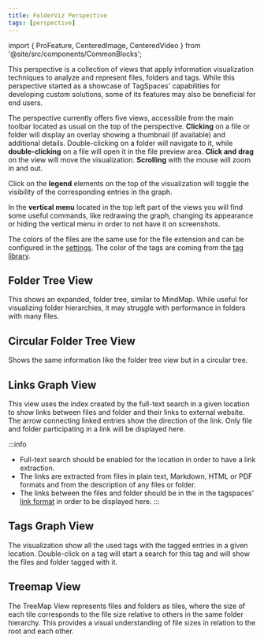 ```yaml
---
title: FolderViz Perspective
tags: [perspective]
---
```


import { ProFeature, CenteredImage, CenteredVideo } from '@site/src/components/CommonBlocks';

<ProFeature />

This perspective is a collection of views that apply information visualization techniques to analyze and represent files, folders and tags. While this perspective started as a showcase of TagSpaces' capabilities for developing custom solutions, some of its features may also be beneficial for end users.

The perspective currently offers five views, accessible from the main toolbar located as usual on the top of the perspective. **Clicking** on a file or folder will display an overlay showing a thumbnail (if available) and additional details. Double-clicking on a folder will navigate to it, while **double-clicking** on a file will open it in the file preview area. **Click and drag** on the view will move the visualization. **Scrolling** with the mouse will zoom in and out.

Click on the **legend** elements on the top of the visualization will toggle the visibility of the corresponding entries in the graph.

In the **vertical menu** located in the top left part of the views you will find some useful commands, like redrawing the graph, changing its appearance or hiding the vertical menu in order to not have it on screenshots.

The colors of the files are the same use for the file extension and can be configured in the [settings](/ui/settings/#file-types). The color of the tags are coming from the [tag library](/ui/taglibrary).

## Folder Tree View

This shows an expanded, folder tree, similar to MindMap. While useful for visualizing folder hierarchies, it may struggle with performance in folders with many files.

<CenteredImage
    caption="Screenshot of the folder tree view"
    src="/media/folderviz/folderviz-folder-tree.avif"
    showCaption
  />

## Circular Folder Tree View

Shows the same information like the folder tree view but in a circular tree.

<CenteredImage
    caption="Screenshot of the folder circular tree view"
    src="/media/folderviz/folderviz-circular-tree.avif"
    showCaption
  />

## Links Graph View

This view uses the index created by the full-text search in a given location to show links between files and folder and their links to external website. The arrow connecting linked entries show the direction of the link. Only file and folder participating in a link will be displayed here.

<CenteredImage
    caption="Screenshot of the links graph view"
    src="/media/folderviz/folderviz-linksgraph.avif"
    showCaption
  />

:::info

- Full-text search should be enabled for the location in order to have a link extraction.
- The links are extracted from files in plain text, Markdown, HTML or PDF formats and from the description of any files or folder.
- The links between the files and folder should be in the in the tagspaces' [link format](/linking) in order to be displayed here.
  :::

## Tags Graph View

The visualization show all the used tags with the tagged entries in a given location. Double-click on a tag will start a search for this tag and will show the files and folder tagged with it.

<CenteredImage
    caption="Screenshot of the tree graph view"
    src="/media/folderviz/folderviz-tagsgraph.avif"
    showCaption
  />

## Treemap View

The TreeMap View represents files and folders as tiles, where the size of each tile corresponds to the file size relative to others in the same folder hierarchy. This provides a visual understanding of file sizes in relation to the root and each other.

<CenteredImage
    caption="Screenshot of the treemap view"
    src="/media/folderviz/folderviz-treemap.avif"
    showCaption
  />

